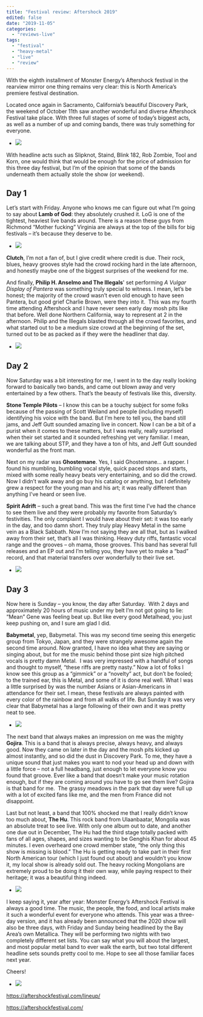 ```yaml
---
title: "Festival review: Aftershock 2019"
edited: false
date: "2019-11-05"
categories:
  - "reviews-live"
tags:
  - "festival"
  - "heavy-metal"
  - "live"
  - "review"
---
```


With the eighth installment of Monster Energy’s Aftershock festival in the rearview mirror one thing remains very clear: this is North America’s premiere festival destination.

Located once again in Sacramento, California’s beautiful Discovery Park, the weekend of October 11th saw another wonderful and diverse Aftershock Festival take place. With three full stages of some of today’s biggest acts, as well as a number of up and coming bands, there was truly something for everyone.

- ![](https://www.hellbound.ca/wp-content/uploads/2019/11/Aftershock-2019-line-up-1.jpg)


With headline acts such as Slipknot, Staind, Blink 182, Rob Zombie, Tool and Korn, one would think that would be enough for the price of admission for this three day festival, but I’m of the opinion that some of the bands underneath them actually stole the show (or weekend).

## Day 1

Let’s start with Friday. Anyone who knows me can figure out what I’m going to say about **Lamb of God**: they absolutely crushed it. LoG is one of the tightest, heaviest live bands around. There is a reason these guys from Richmond “Mother fucking” Virginia are always at the top of the bills for big festivals – it’s because they deserve to be.

- ![](https://www.hellbound.ca/wp-content/uploads/2019/11/Randy-and-I-LOG.jpg)


**Clutch**, I’m not a fan of, but I give credit where credit is due. Their rock, blues, heavy grooves style had the crowd rocking hard in the late afternoon, and honestly maybe one of the biggest surprises of the weekend for me.

And finally, **Philip H. Anselmo and The Illegals**' set performing _A Vulgar Display of Pantera_ was something truly special to witness. I mean, let’s be honest; the majority of the crowd wasn’t even old enough to have seen Pantera, but good grief Charlie Brown, were they into it.  This was my fourth time attending Aftershock and I have never seen early day mosh pits like that before. Well done Northern California, way to represent at 2 in the afternoon. Philip and the Illegals blasted through all the crowd favorites, and what started out to be a medium size crowd at the beginning of the set, turned out to be as packed as if they were the headliner that day.

- ![](https://www.hellbound.ca/wp-content/uploads/2019/11/Philip-H-Anselmo-and-the-Illegals.jpg)


## Day 2

Now Saturday was a bit interesting for me, I went in to the day really looking forward to basically two bands, and came out blown away and very entertained by a few others. That’s the beauty of festivals like this, diversity.

**Stone Temple Pilots** – I know this can be a touchy subject for some folks because of the passing of Scott Weiland and people (including myself) identifying his voice with the band. But I’m here to tell you, the band still jams, and Jeff Gutt sounded amazing live in concert. Now I can be a bit of a purist when it comes to these matters, but I was really, really surprised when their set started and it sounded refreshing yet very familiar. I mean, we are talking about STP, and they have a ton of hits, and Jeff Gutt sounded wonderful as the front man. 

Next on my radar was **Ghostemane**. Yes, I said Ghostemane… a rapper. I found his mumbling, bumbling vocal style, quick paced stops and starts, mixed with some really heavy beats very entertaining, and so did the crowd. Now I didn’t walk away and go buy his catalog or anything, but I definitely grew a respect for the young man and his art; it was really different than anything I’ve heard or seen live.

**Spirit Adrift** – such a great band. This was the first time I’ve had the chance to see them live and they were probably my favorite from Saturday’s festivities. The only complaint I would have about their set: it was too early in the day, and too damn short. They truly play Heavy Metal in the same vein as a Black Sabbath. Now I’m not saying they are all that, but as I walked away from their set, that’s all I was thinking. Heavy duty riffs, fantastic vocal range and the grooves – oh mama, those grooves. This band has several full releases and an EP out and I’m telling you, they have yet to make a “bad” record, and that material transfers over wonderfully to their live set.

- ![](https://www.hellbound.ca/wp-content/uploads/2019/11/Spirit-Adrift.jpg)


## Day 3

Now here is Sunday – you know, the day after Saturday.  With 2 days and approximately 20 hours of music under my belt I’m not got going to lie: “Mean” Gene was feeling beat up. But like every good Metalhead, you just keep pushing on, and I sure am glad I did.

**Babymetal**, yep, Babymetal. This was my second time seeing this energetic group from Tokyo, Japan, and they were strangely awesome again the second time around. Now granted, I have no idea what they are saying or singing about, but for me the music behind those pint size high pitched vocals is pretty damn Metal.  I was very impressed with a handful of songs and thought to myself, “these riffs are pretty nasty.” Now a lot of folks I know see this group as a “gimmick” or a “novelty” act, but don’t be fooled; to the trained ear, this is Metal, and some of it is done real well. What I was a little surprised by was the number Asians or Asian-Americans in attendance for their set. I mean, these festivals are always painted with every color of the rainbow and from all walks of life. But Sunday it was very clear that Babymetal has a large following of their own and it was pretty neat to see.

- ![](https://www.hellbound.ca/wp-content/uploads/2019/11/Baby-Metal-crowd.jpg)


The next band that always makes an impression on me was the mighty **Gojira**. This is a band that is always precise, always heavy, and always good. Now they came on later in the day and the mosh pits kicked up almost instantly, and so did the dust in Discovery Park. To me, they have a unique sound that just makes you want to nod your head up and down with a little force – not a full headbang, just enough to let everyone know you found that groove. Ever like a band that doesn’t make your music rotation enough, but if they are coming around you have to go see them live? Gojira is that band for me.  The grassy meadows in the park that day were full up with a lot of excited fans like me, and the men from France did not disappoint.

Last but not least, a band that 100% shocked me that I really didn’t know too much about, **The Hu**. This rock band from Ulaanbaatar, Mongolia was an absolute treat to see live. With only one album out to date, and another one due out in December, The Hu had the third stage totally packed with fans of all ages, shapes, and sizes wanting to be Genghis Khan for about 45 minutes. I even overheard one crowd member state, “the only thing this show is missing is blood.” The Hu is getting ready to take part in their first North American tour (which I just found out about) and wouldn’t you know it, my local show is already sold out. The heavy rocking Mongolians are extremely proud to be doing it their own way, while paying respect to their heritage; it was a beautiful thing indeed.

- ![](https://www.hellbound.ca/wp-content/uploads/2019/11/The-Hu-crowd.jpg)


I keep saying it, year after year: Monster Energy’s Aftershock Festival is always a good time. The music, the people, the food, and local artists make it such a wonderful event for everyone who attends. This year was a three-day version, and it has already been announced that the 2020 show will also be three days, with Friday and Sunday being headlined by the Bay Area’s own Metallica. They will be performing two nights with two completely different set lists. You can say what you will about the largest, and most popular metal band to ever walk the earth, but two total different headline sets sounds pretty cool to me. Hope to see all those familiar faces next year.

Cheers!

- ![](https://www.hellbound.ca/wp-content/uploads/2019/11/Aftershock-2020.png)


https://aftershockfestival.com/lineup/

https://aftershockfestival.com/
